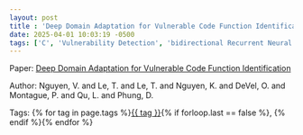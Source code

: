 ```yaml
---
layout: post
title : 'Deep Domain Adaptation for Vulnerable Code Function Identification'
date: 2025-04-01 10:03:19 -0500
tags: ['C', 'Vulnerability Detection', 'bidirectional Recurrent Neural Network', 'Tokenizer']
---
```

Paper: [Deep Domain Adaptation for Vulnerable Code Function Identification](https://ieeexplore.ieee.org/abstract/document/8851923)

Author: Nguyen, V. and Le, T. and Le, T. and Nguyen, K. and DeVel, O. and Montague, P. and Qu, L. and Phung, D.




 Tags: 
    <span>
    {% for tag in page.tags %}<a href="{{ site.baseurl }}tags/#{{ tag | slugify }}">{{ tag }}</a>{% if forloop.last == false %}, {% endif %}{% endfor %}
    </span>
